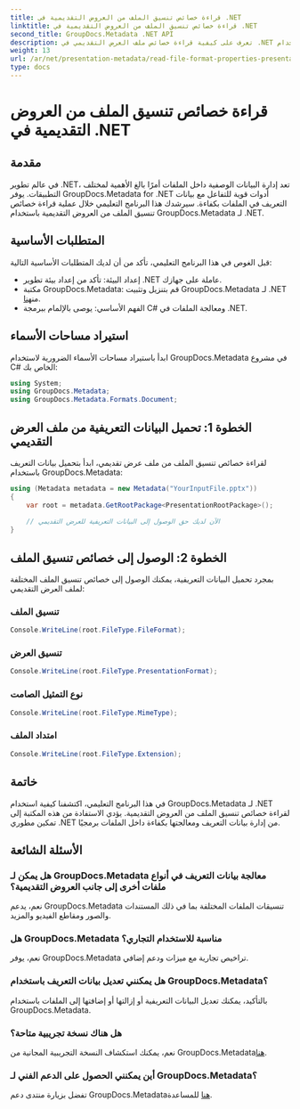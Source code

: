 ```yaml
---
title: قراءة خصائص تنسيق الملف من العروض التقديمية في .NET
linktitle: قراءة خصائص تنسيق الملف من العروض التقديمية في .NET
second_title: GroupDocs.Metadata .NET API
description: تعرف على كيفية قراءة خصائص ملف العرض التقديمي في .NET باستخدام GroupDocs.Metadata. الوصول إلى تفاصيل تنسيق الملف برمجياً.
weight: 13
url: /ar/net/presentation-metadata/read-file-format-properties-presentations/
type: docs
---
```

# قراءة خصائص تنسيق الملف من العروض التقديمية في .NET

## مقدمة
في عالم تطوير .NET، تعد إدارة البيانات الوصفية داخل الملفات أمرًا بالغ الأهمية لمختلف التطبيقات. يوفر GroupDocs.Metadata for .NET أدوات قوية للتفاعل مع بيانات التعريف في الملفات بكفاءة. سيرشدك هذا البرنامج التعليمي خلال عملية قراءة خصائص تنسيق الملف من العروض التقديمية باستخدام GroupDocs.Metadata لـ .NET.
## المتطلبات الأساسية
قبل الغوص في هذا البرنامج التعليمي، تأكد من أن لديك المتطلبات الأساسية التالية:
- إعداد البيئة: تأكد من إعداد بيئة تطوير .NET عاملة على جهازك.
-  مكتبة GroupDocs.Metadata: قم بتنزيل وتثبيت GroupDocs.Metadata لـ .NET من[هنا](https://releases.groupdocs.com/metadata/net/).
- الفهم الأساسي: يوصى بالإلمام ببرمجة C# ومعالجة الملفات في .NET.

## استيراد مساحات الأسماء
ابدأ باستيراد مساحات الأسماء الضرورية لاستخدام GroupDocs.Metadata في مشروع C# الخاص بك:
```csharp
using System;
using GroupDocs.Metadata;
using GroupDocs.Metadata.Formats.Document;
```
## الخطوة 1: تحميل البيانات التعريفية من ملف العرض التقديمي
لقراءة خصائص تنسيق الملف من ملف عرض تقديمي، ابدأ بتحميل بيانات التعريف باستخدام GroupDocs.Metadata:
```csharp
using (Metadata metadata = new Metadata("YourInputFile.pptx"))
{
    var root = metadata.GetRootPackage<PresentationRootPackage>();
    
    // الآن لديك حق الوصول إلى البيانات التعريفية للعرض التقديمي
}
```
## الخطوة 2: الوصول إلى خصائص تنسيق الملف
بمجرد تحميل البيانات التعريفية، يمكنك الوصول إلى خصائص تنسيق الملف المختلفة لملف العرض التقديمي:
### تنسيق الملف
```csharp
Console.WriteLine(root.FileType.FileFormat);
```
### تنسيق العرض
```csharp
Console.WriteLine(root.FileType.PresentationFormat);
```
### نوع التمثيل الصامت
```csharp
Console.WriteLine(root.FileType.MimeType);
```
### امتداد الملف
```csharp
Console.WriteLine(root.FileType.Extension);
```

## خاتمة
في هذا البرنامج التعليمي، اكتشفنا كيفية استخدام GroupDocs.Metadata لـ .NET لقراءة خصائص تنسيق الملف من العروض التقديمية. يؤدي الاستفادة من هذه المكتبة إلى تمكين مطوري .NET من إدارة بيانات التعريف ومعالجتها بكفاءة داخل الملفات برمجيًا.

## الأسئلة الشائعة
### هل يمكن لـ GroupDocs.Metadata معالجة بيانات التعريف في أنواع ملفات أخرى إلى جانب العروض التقديمية؟
نعم، يدعم GroupDocs.Metadata تنسيقات الملفات المختلفة بما في ذلك المستندات والصور ومقاطع الفيديو والمزيد.
### هل GroupDocs.Metadata مناسبة للاستخدام التجاري؟
نعم، يوفر GroupDocs.Metadata تراخيص تجارية مع ميزات ودعم إضافي.
### هل يمكنني تعديل بيانات التعريف باستخدام GroupDocs.Metadata؟
بالتأكيد، يمكنك تعديل البيانات التعريفية أو إزالتها أو إضافتها إلى الملفات باستخدام GroupDocs.Metadata.
### هل هناك نسخة تجريبية متاحة؟
 نعم، يمكنك استكشاف النسخة التجريبية المجانية من GroupDocs.Metadata[هنا](https://releases.groupdocs.com/).
### أين يمكنني الحصول على الدعم الفني لـ GroupDocs.Metadata؟
 تفضل بزيارة منتدى دعم GroupDocs.Metadata[هنا](https://forum.groupdocs.com/c/metadata/14) للمساعدة.